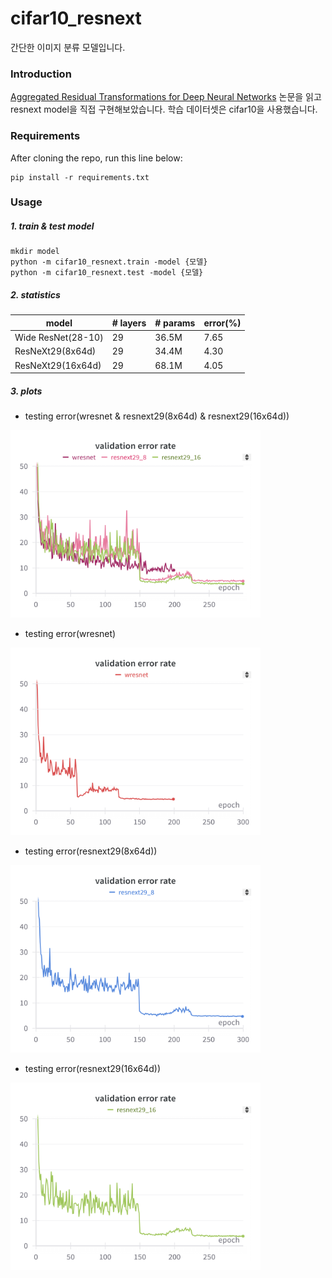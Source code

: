 # cifar10_resnext
간단한 이미지 분류 모델입니다.

### Introduction

[Aggregated Residual Transformations for Deep Neural Networks](https://arxiv.org/pdf/1611.05431) 논문을 읽고 resnext model을 직접 구현해보았습니다.
학습 데이터셋은 cifar10을 사용했습니다.


### Requirements
After cloning the repo, run this line below:
```
pip install -r requirements.txt
```

### Usage

##### 1. train & test model
```
mkdir model
python -m cifar10_resnext.train -model {모델}
python -m cifar10_resnext.test -model {모델}
```

##### 2. statistics
| model              | # layers | # params | error(%) |
|--------------------|:---------|----------|----------|
| Wide ResNet(28-10) | 29       | 36.5M    | 7.65     |
| ResNeXt29(8x64d)   | 29       | 34.4M    | 4.30     |
| ResNeXt29(16x64d)  | 29       | 68.1M    | 4.05     |


##### 3. plots
- testing error(wresnet & resnext29(8x64d) & resnext29(16x64d))

<img src="./result/total.png" width="400" height="300">

- testing error(wresnet)

<img src="./result/wresnet_test.png" width="400" height="300">

- testing error(resnext29(8x64d))

<img src="./result/resnext29(8x64d)_test.png" width="400" height="300">

- testing error(resnext29(16x64d))

<img src="./result/resnext29(16x64d)_test.png" width="400" height="300">

